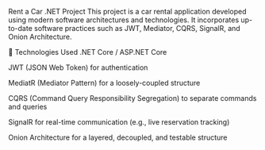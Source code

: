 Rent a Car .NET Project
This project is a car rental application developed using modern software architectures and technologies. It incorporates up-to-date software practices such as JWT, Mediator, CQRS, SignalR, and Onion Architecture.

🔧 Technologies Used
.NET Core / ASP.NET Core

JWT (JSON Web Token) for authentication

MediatR (Mediator Pattern) for a loosely-coupled structure

CQRS (Command Query Responsibility Segregation) to separate commands and queries

SignalR for real-time communication (e.g., live reservation tracking)

Onion Architecture for a layered, decoupled, and testable structure


